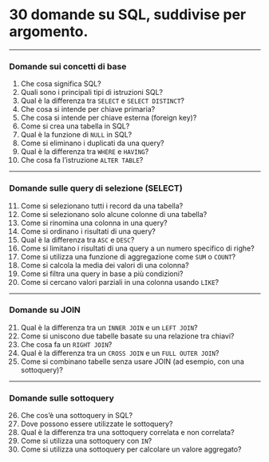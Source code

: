 # 30 domande su SQL, suddivise per argomento.

---

### **Domande sui concetti di base**

1. Che cosa significa SQL?
2. Quali sono i principali tipi di istruzioni SQL?
3. Qual è la differenza tra `SELECT` e `SELECT DISTINCT`?
4. Che cosa si intende per chiave primaria?
5. Che cosa si intende per chiave esterna (foreign key)?
6. Come si crea una tabella in SQL?
7. Qual è la funzione di `NULL` in SQL?
8. Come si eliminano i duplicati da una query?
9. Qual è la differenza tra `WHERE` e `HAVING`?
10. Che cosa fa l’istruzione `ALTER TABLE`?

---

### **Domande sulle query di selezione (SELECT)**

11. Come si selezionano tutti i record da una tabella?
12. Come si selezionano solo alcune colonne di una tabella?
13. Come si rinomina una colonna in una query?
14. Come si ordinano i risultati di una query?
15. Qual è la differenza tra `ASC` e `DESC`?
16. Come si limitano i risultati di una query a un numero specifico di righe?
17. Come si utilizza una funzione di aggregazione come `SUM` o `COUNT`?
18. Come si calcola la media dei valori di una colonna?
19. Come si filtra una query in base a più condizioni?
20. Come si cercano valori parziali in una colonna usando `LIKE`?

---

### **Domande su JOIN**

21. Qual è la differenza tra un `INNER JOIN` e un `LEFT JOIN`?
22. Come si uniscono due tabelle basate su una relazione tra chiavi?
23. Che cosa fa un `RIGHT JOIN`?
24. Qual è la differenza tra un `CROSS JOIN` e un `FULL OUTER JOIN`?
25. Come si combinano tabelle senza usare JOIN (ad esempio, con una sottoquery)?

---

### **Domande sulle sottoquery**

26. Che cos’è una sottoquery in SQL?
27. Dove possono essere utilizzate le sottoquery?
28. Qual è la differenza tra una sottoquery correlata e non correlata?
29. Come si utilizza una sottoquery con `IN`?
30. Come si utilizza una sottoquery per calcolare un valore aggregato?
